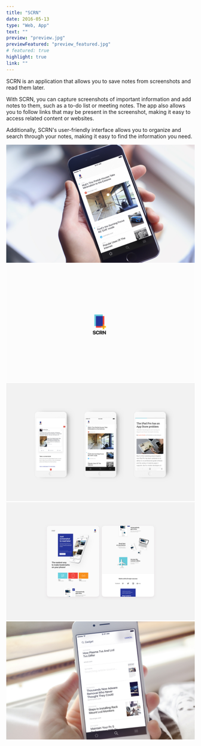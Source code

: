```yaml
---
title: "SCRN"
date: 2016-05-13
type: "Web, App"
text: ""
preview: "preview.jpg"
previewFeatured: "preview_featured.jpg"
# featured: true
highlight: true
link: ""
---
```

<div class="description">

SCRN is an application that allows you to save notes from screenshots and read them later. 

With SCRN, you can capture screenshots of important information and add notes to them, such as a to-do list or meeting notes. The app also allows you to follow links that may be present in the screenshot, making it easy to access related content or websites. 

Additionally, SCRN's user-friendly interface allows you to organize and search through your notes, making it easy to find the information you need.

</div>

![](1.jpg)
![](2.jpg)
![](3.jpg)
![](4.jpg)
![](5.jpg)

